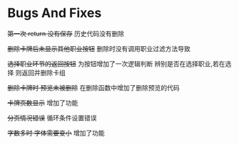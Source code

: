 # Bugs And Fixes

~~第一次 return 没有保存~~ 历史代码没有删除

~~删除卡牌后未显示其他职业按钮~~ 删除时没有调用职业过滤方法导致

~~选择职业环节的返回按钮~~ 为按钮增加了一次逻辑判断 辨别是否在选择职业,若在选择 则返回并删除卡组

~~删除卡牌时 预览未被删除~~ 在删除函数中增加了删除预览的代码

~~卡牌页数显示~~ 增加了功能

~~分页情况错误~~ 循环条件设置错误

~~字数多时 字体需要变小~~ 增加了功能